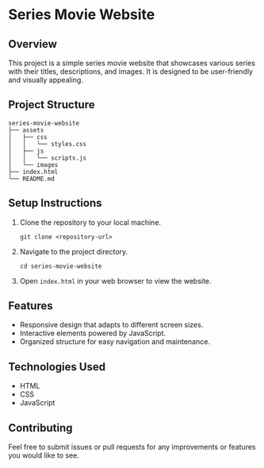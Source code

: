 # Series Movie Website

## Overview
This project is a simple series movie website that showcases various series with their titles, descriptions, and images. It is designed to be user-friendly and visually appealing.

## Project Structure
```
series-movie-website
├── assets
│   ├── css
│   │   └── styles.css
│   ├── js
│   │   └── scripts.js
│   └── images
├── index.html
└── README.md
```

## Setup Instructions
1. Clone the repository to your local machine.
   ```
   git clone <repository-url>
   ```
2. Navigate to the project directory.
   ```
   cd series-movie-website
   ```
3. Open `index.html` in your web browser to view the website.

## Features
- Responsive design that adapts to different screen sizes.
- Interactive elements powered by JavaScript.
- Organized structure for easy navigation and maintenance.

## Technologies Used
- HTML
- CSS
- JavaScript

## Contributing
Feel free to submit issues or pull requests for any improvements or features you would like to see.